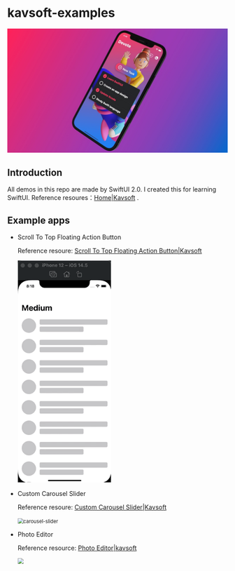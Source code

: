 # kavsoft-examples

<img src="Screenshots/swiftui-badge.jpg" style="zoom:80%;" />

 

## Introduction

All demos in this repo are made by SwiftUI 2.0. I created this for learning SwiftUI. Reference resoures：[Home|Kavsoft](https://kavsoft.dev) .

## Example apps

- Scroll To Top Floating Action Button

  Reference resoure: [Scroll To Top Floating Action Button|Kavsoft](https://kavsoft.dev/SwiftUI_2.0/Scroll_To_Top)

  <img src="Screenshots/scroll-to-top.gif" style="zoom:80%;" />

- Custom Carousel Slider

  Reference resoure: [Custom Carousel Slider|Kavsoft](https://kavsoft.dev/SwiftUI_2.0/Custom_Carousel_Slider)

  <img src="Screenshots/custom-carousel-slider.gif" alt="carousel-slider" style="zoom:80%;" />

  

- Photo Editor

  Reference resource: [Photo Editor|kavsoft](https://kavsoft.dev/SwiftUI_2.0/Photo_Editor)

  <img src="Screenshots/photo-editor.gif" style="zoom:80%;" />















